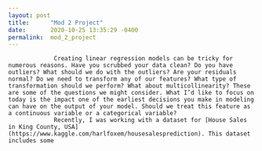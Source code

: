 ```yaml
---
layout: post
title:      "Mod 2 Project"
date:       2020-10-25 13:35:29 -0400
permalink:  mod_2_project
---
```



                 Creating linear regression models can be tricky for numerous reasons. Have you scrubbed your data clean? Do you have outliers? What should we do with the outliers? Are your residuals normal? Do we need to transform any of our features? What type of transformation should we perform? What about multicollinearity? These are some of the questions we might consider. What I’d like to focus on today is the impact one of the earliest decisions you make in modeling can have on the output of your model. Should we treat this feature as a continuous variable or a categorical variable?
                 Recently, I was working with a dataset for [House Sales in King County, USA](https://www.kaggle.com/harlfoxem/housesalesprediction). This dataset includes some 


